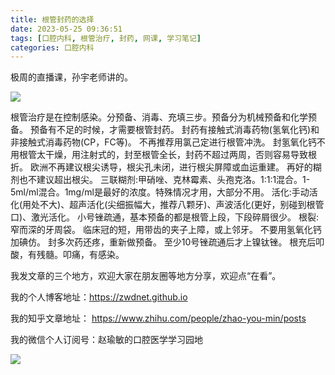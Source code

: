 ```yaml
---
title: 根管封药的选择
date: 2023-05-25 09:36:51
tags: [口腔内科, 根管治疗, 封药, 网课, 学习笔记]
categories: 口腔内科
---
```

极周的直播课，孙宇老师讲的。

![](https://zymblog-1258069789.cos.ap-chengdu.myqcloud.com/blog0382-drug/01.jpg)

根管治疗是在控制感染。分预备、消毒、充填三步。预备分为机械预备和化学预备。
预备有不足的时候，才需要根管封药。
封药有接触式消毒药物(氢氧化钙)和非接触式消毒药物(CP，FC等)。
不再推荐用氯己定进行根管冲洗。
封氢氧化钙不用根管太干燥，用注射式的，封至根管全长，封药不超过两周，否则容易导致根折。
欧洲不再建议根尖诱导，根尖孔未闭，进行根尖屏障或血运重建。
再好的糊剂也不建议超出根尖。
三联糊剂:甲硝唑、克林霉素、头孢克洛。1:1:1混合。1-5ml/ml混合。1mg/ml是最好的浓度。特殊情况才用，大部分不用。
活化:手动活化(用处不大)、超声活化(尖细振幅大，推荐八颗牙)、声波活化(更好，别碰到根管口)、激光活化。
小号锉疏通，基本预备的都是根管上段，下段碎屑很少。
根裂:窄而深的牙周袋。
临床冠的短，用带齿的夹子上障，或上邻牙。
不要用氢氧化钙加碘仿。
封多次药还疼，重新做预备。
至少10号锉疏通后才上镍钛锉。
根充后叩酸，有残髓。叩痛，有感染。




我发文章的三个地方，欢迎大家在朋友圈等地方分享，欢迎点“在看”。

我的个人博客地址：https://zwdnet.github.io

我的知乎文章地址： https://www.zhihu.com/people/zhao-you-min/posts

我的微信个人订阅号：赵瑜敏的口腔医学学习园地

![](https://zymblog-1258069789.cos.ap-chengdu.myqcloud.com/other/wx.jpg)

